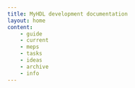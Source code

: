 ```yaml
---
title: MyHDL development documentation
layout: home
content:
    - guide 
    - current 
    - meps
    - tasks
    - ideas
    - archive
    - info 
---
```

